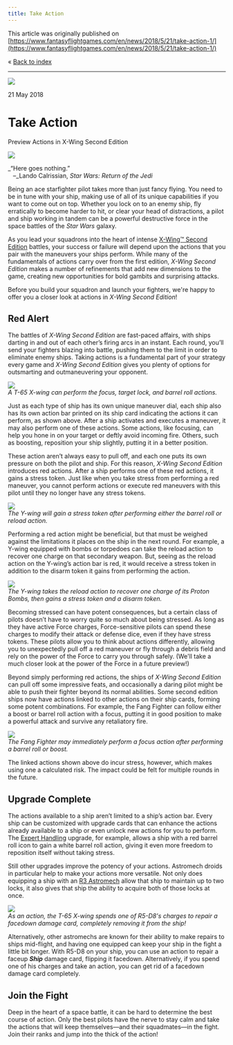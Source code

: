 ```yaml
---
title: Take Action
---
```


This article was originally published on [https://www.fantasyflightgames.com/en/news/2018/5/21/take-action-1/](https://www.fantasyflightgames.com/en/news/2018/5/21/take-action-1/)

&laquo; [Back to index](../index.md)

---

![](2ce0a2057a5d1634f640233203fe7817.jpg)

21 May 2018

Take Action
===========

Preview Actions in X-Wing Second Edition

![](21ba422c6bac634bea4a0093e307131b.png)

_“Here goes nothing.”  
   –_Lando Calrissian, _Star Wars: Return of the Jedi_

Being an ace starfighter pilot takes more than just fancy flying. You need to be in tune with your ship, making use of all of its unique capabilities if you want to come out on top. Whether you lock on to an enemy ship, fly erratically to become harder to hit, or clear your head of distractions, a pilot and ship working in tandem can be a powerful destructive force in the space battles of the _Star Wars_ galaxy.

As you lead your squadrons into the heart of intense [X-Wing™ Second Edition](https://www.fantasyflightgames.com/en/products/x-wing-second-edition/) battles, your success or failure will depend upon the actions that you pair with the maneuvers your ships perform. While many of the fundamentals of actions carry over from the first edition, _X-Wing Second Edition_ makes a number of refinements that add new dimensions to the game, creating new opportunities for bold gambits and surprising attacks.

Before you build your squadron and launch your fighters, we're happy to offer you a closer look at actions in _X-Wing Second Edition_!

Red Alert
---------

The battles of _X-Wing Second Edition_ are fast-paced affairs, with ships darting in and out of each other’s firing arcs in an instant. Each round, you’ll send your fighters blazing into battle, pushing them to the limit in order to eliminate enemy ships. Taking actions is a fundamental part of your strategy every game and _X-Wing Second Edition_ gives you plenty of options for outsmarting and outmaneuvering your opponent.

![](629d09eaeb172cab147d002517e1ed8b.png)  
_A T-65 X-wing can perform the focus, target lock, and barrel roll actions._

Just as each type of ship has its own unique maneuver dial, each ship also has its own action bar printed on its ship card indicating the actions it can perform, as shown above. After a ship activates and executes a maneuver, it may also perform one of these actions. Some actions, like focusing, can help you hone in on your target or deftly avoid incoming fire. Others, such as boosting, reposition your ship slightly, putting it in a better position.  

These action aren’t always easy to pull off, and each one puts its own pressure on both the pilot and ship. For this reason, _X-Wing Second Edition_ introduces red actions. After a ship performs one of these red actions, it gains a stress token. Just like when you take stress from performing a red maneuver, you cannot perform actions or execute red maneuvers with this pilot until they no longer have any stress tokens.

![](40c595da51e8f873d2ff64760d953335.png)  
_The Y-wing will gain a stress token after performing either the barrel roll or reload action._

Performing a red action might be beneficial, but that must be weighed against the limitations it places on the ship in the next round. For example, a Y-wing equipped with bombs or torpedoes can take the reload action to recover one charge on that secondary weapon. But, seeing as the reload action on the Y-wing’s action bar is red, it would receive a stress token in addition to the disarm token it gains from performing the action.

![](cf439c270450e40be7da5451589b98dd.jpg)  
_The Y-wing takes the reload action to recover one charge of its Proton Bombs, then gains a stress token and a disarm token._

Becoming stressed can have potent consequences, but a certain class of pilots doesn’t have to worry quite so much about being stressed. As long as they have active Force charges, Force-sensitive pilots can spend these charges to modify their attack or defense dice, even if they have stress tokens. These pilots allow you to think about actions differently, allowing you to unexpectedly pull off a red maneuver or fly through a debris field and rely on the power of the Force to carry you through safely. (We'll take a much closer look at the power of the Force in a future preview!)

Beyond simply performing red actions, the ships of _X-Wing Second Edition_ can pull off some impressive feats, and occasionally a daring pilot might be able to push their fighter beyond its normal abilities. Some second edition ships now have actions linked to other actions on their ship cards, forming some potent combinations. For example, the Fang Fighter can follow either a boost or barrel roll action with a focus, putting it in good position to make a powerful attack and survive any retaliatory fire.

![](55153cf6b66014bcdd70e2b9c38eb402.png)  
_The Fang Fighter may immediately perform a focus action after performing a barrel roll or boost._

The linked actions shown above do incur stress, however, which makes using one a calculated risk. The impact could be felt for multiple rounds in the future.

Upgrade Complete
----------------

The actions available to a ship aren’t limited to a ship’s action bar. Every ship can be customized with upgrade cards that can enhance the actions already available to a ship or even unlock new actions for you to perform. The [Expert Handling](4925aac2f3b4af82a346badeca59b644.png) upgrade, for example, allows a ship with a red barrel roll icon to gain a white barrel roll action, giving it even more freedom to reposition itself without taking stress.

Still other upgrades improve the potency of your actions. Astromech droids in particular help to make your actions more versatile. Not only does equipping a ship with an [R3 Astromech](edd0c11055939716e566009c543505eb.png) allow that ship to maintain up to two locks, it also gives that ship the ability to acquire both of those locks at once.

![](79f5633ade1a33cce1a0c7089fd12229.jpg)  
_As an action, the T-65 X-wing spends one of R5-D8's charges to repair a facedown damage card, completely removing it from the ship!_

Alternatively, other astromechs are known for their ability to make repairs to ships mid-flight, and having one equipped can keep your ship in the fight a little bit longer. With R5-D8 on your ship, you can use an action to repair a faceup **_Ship_** damage card, flipping it facedown. Alternatively, if you spend one of his charges and take an action, you can get rid of a facedown damage card completely.

Join the Fight
--------------

Deep in the heart of a space battle, it can be hard to determine the best course of action. Only the best pilots have the nerve to stay calm and take the actions that will keep themselves—and their squadmates—in the fight. Join their ranks and jump into the thick of the action!